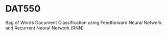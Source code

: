 # DAT550
Bag of Words Document Classification using Feedforward Neural Network and Recurrent Neural Network (RNN)

